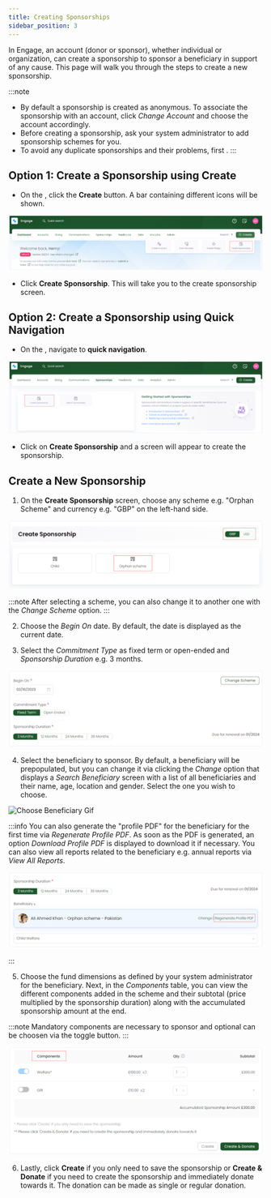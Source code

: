 ```yaml
---
title: Creating Sponsorships
sidebar_position: 3
---
```


In Engage, an account (donor or sponsor), whether individual or organization, can create a sponsorship to sponsor a beneficiary in support of any cause. This page will walk you through the steps to create a new sponsorship.

:::note
- By default a sponsorship is created as anonymous. To associate the sponsorship with an account, click *Change Account* and choose the account accordingly.
- Before creating a sponsorship, ask your system administrator to add sponsorship schemes for you.
- To avoid any duplicate sponsorships and their problems, first <K2Link route="" text="search for a sponsorship within Engage" isInternal/>.
:::

## Option 1: Create a Sponsorship using Create

- On the <K2Link route="dashboard" text="Engage dashboard" isEngage />, click the **Create** button. A bar containing different icons will be shown.

![Create Sponsorship Dashboard Video](./create-sponsorship-dashboard.png)

- Click **Create Sponsorship**. This will take you to the create sponsorship screen.

## Option 2: Create a Sponsorship using Quick Navigation

- On the <K2Link route="sponsorships" text="Sponsorship dashboard" isEngage />, navigate to **quick navigation**.

![Create Sponsorship Quick Navigation](./create-sponsorship-quick-navigation.png)

- Click on **Create Sponsorship** and a screen will appear to create the sponsorship.

## Create a New Sponsorship

1. On the **Create Sponsorship** screen, choose any scheme e.g. "Orphan Scheme" and currency e.g. "GBP" on the left-hand side.

![Choose Scheme and Currency](./choose-scheme-and-currency.png)

:::note
After selecting a scheme, you can also change it to another one with the *Change Scheme* option. 
:::

2. Choose the *Begin On* date. By default, the date is displayed as the current date.

3. Select the *Commitment Type* as fixed term or open-ended and *Sponsorship Duration* e.g. 3 months.

![Choose Date and Others](./choose-date-and-others.png)

4. Select the beneficiary to sponsor. By default, a beneficiary will be prepopulated, but you can change it via clicking the *Change* option that displays a *Search Beneficiary* screen with a list of all beneficiaries and their name, age, location and gender. Select the one you wish to choose.

![Choose Beneficiary Gif](./choose-beneficiary.gif)

:::info
You can also generate the "profile PDF" for the beneficiary for the first time via *Regenerate Profile PDF*. As soon as the PDF is generated, an option *Download Profile PDF* is displayed to download it if necessary. You can also view all reports related to the beneficiary e.g. annual reports via *View All Reports*.  

![Download PDF and Report](./regenerate-profile-pdf.png)

:::

5. Choose the fund dimensions as defined by your system administrator for the beneficiary. Next, in the *Components* table, you can view the different components added in the scheme and their subtotal (price multiplied by the sponsorship duration) along with the accumulated sponsorship amount at the end. 

:::note
Mandatory components are necessary to sponsor and optional can be choosen via the toggle button.
:::

![Components Table](./components-table.png)

6. Lastly, click **Create** if you only need to save the sponsorship or **Create & Donate** if you need to create the sponsorship and immediately donate towards it. The donation can be made as single or regular donation.